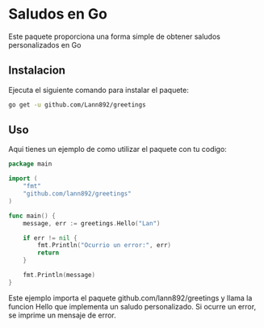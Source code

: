 # Saludos en Go

Este paquete proporciona una forma simple de obtener saludos personalizados en Go

## Instalacion
Ejecuta el siguiente comando para instalar el paquete:
```bash
go get -u github.com/Lann892/greetings
```

## Uso
Aqui tienes un ejemplo de como utilizar el paquete con tu codigo:

```go
package main

import (
    "fmt"
    "github.com/lann892/greetings"
)

func main() {
    message, err := greetings.Hello("Lan")

    if err != nil {
        fmt.Println("Ocurrio un error:", err)
        return
    }

    fmt.Println(message)
}
```

Este ejemplo importa el paquete github.com/lann892/greetings y llama la funcion Hello que implementa un saludo personalizado. Si ocurre un error, se imprime un mensaje de error.
